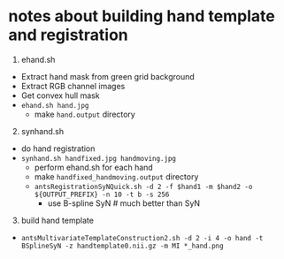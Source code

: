 # notes about building hand template and registration

1. ehand.sh
  + Extract hand mask from green grid background
  + Extract RGB channel images
  + Get convex hull mask
  + `ehand.sh hand.jpg`
    + make `hand.output` directory
2. synhand.sh
  + do hand registration
  + `synhand.sh handfixed.jpg handmoving.jpg`
    + perform ehand.sh for each hand
    + make `handfixed_handmoving.output` directory
    + `antsRegistrationSyNQuick.sh -d 2 -f $hand1 -m $hand2 -o ${OUTPUT_PREFIX} -n 10 -t b -s 256`
      + use B-spline SyN # much better than SyN
3. build hand template
  + `antsMultivariateTemplateConstruction2.sh -d 2 -i 4 -o hand -t BSplineSyN -z handtemplate0.nii.gz -m MI *_hand.png`
